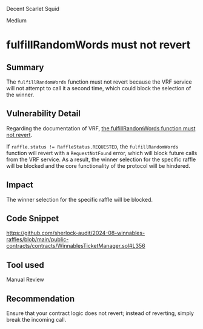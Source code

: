 Decent Scarlet Squid

Medium

# fulfillRandomWords must not revert

## Summary
The `fulfillRandomWords` function must not revert because the VRF service will not attempt to call it a second time, which could block the selection of the winner.

## Vulnerability Detail
Regarding the documentation of VRF, [the fulfillRandomWords function must not revert](https://docs.chain.link/vrf/v2-5/security#fulfillrandomwords-must-not-revert
).

If `raffle.status != RaffleStatus.REQUESTED`, the `fulfillRandomWords` function will revert with a `RequestNotFound` error, which will block future calls from the VRF service. As a result, the winner selection for the specific raffle will be blocked and the core functionality of the protocol will be hindered.

## Impact
The winner selection for the specific raffle will be blocked.

## Code Snippet
https://github.com/sherlock-audit/2024-08-winnables-raffles/blob/main/public-contracts/contracts/WinnablesTicketManager.sol#L356

## Tool used

Manual Review

## Recommendation
Ensure that your contract logic does not revert; instead of reverting, simply break the incoming call.